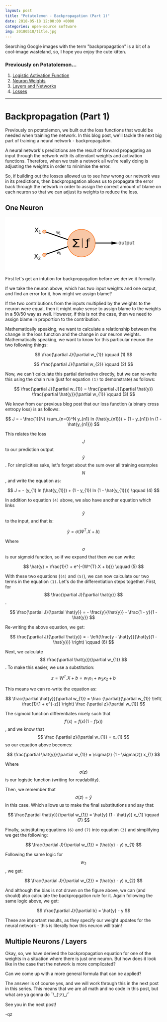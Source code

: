 ```yaml
---
layout: post
title: "Potatolemon - Backpropagation (Part 1)"
date: 2018-05-18 12:00:00 +0000
categories: open-source software
img: 20180518/title.jpg
---
```


Searching Google images with the term "backpropagation" is a bit of a cool-image wasteland, so, I hope you enjoy the cute kitten.

### Previously on Potatolemon...

1. [Logistic Activation Function](https://qichaozhao.github.io/potato-lemon-1/)
2. [Neuron Weights](https://qichaozhao.github.io/potato-lemon-2/)
3. [Layers and Networks](https://qichaozhao.github.io/potato-lemon-3/)
4. [Losses](https://qichaozhao.github.io/potato-lemon-4/)

---

# Backpropagation (Part 1)

Previously on potatolemon, we built out the loss functions that would be needed when training the network. In this blog post, we'll tackle the next big part of training a neural network - backpropagation.

A neural network's predictions are the result of forward propagating an input through the network with its attendant weights and activation functions. Therefore, when we train a network all we're really doing is adjusting the weights in order to minimise the error.

So, if building out the losses allowed us to see how wrong our network was in its predictions, then backpropagation allows us to propagate the error back through the network in order to assign the correct amount of blame on each neuron so that we can adjust its weights to reduce the loss.

## One Neuron

![Figure 1](/images/20180518/figure_1_neuron.jpg)

First let's get an intution for backpropagation before we derive it formally.

If we take the neuron above, which has two input weights and one output, and find an error for it, how might we assign blame?

If the two contributions from the inputs multiplied by the weights to the neuron were equal, then it might make sense to assign blame to the weights in a 50/50 way as well. However, if this is not the case, then we need to assign blame in proportion to the contribution.

Mathematically speaking, we want to calculate a relationship between the change in the loss function and the change in our neuron weights. Mathematically speaking, we want to know for this particular neuron the two following things:

$$ \frac{\partial J}{\partial w_{1}} \qquad (1) $$

$$ \frac{\partial J}{\partial w_{2}} \qquad (2) $$

Now, we can't calculate this partial derivative directly, but we can re-write this using the chain rule (just for equation `(1)` to demonstrate) as follows:

$$ \frac{\partial J}{\partial w_{1}} = \frac{\partial J}{\partial \hat{y}} \frac{\partial \hat{y}}{\partial w_{1}} \qquad (3) $$

We know from our previous blog post that our loss function (a binary cross entropy loss) is as follows:

$$ J = - \frac{1}{N} \sum_{n=0}^N y_{n1} ln (\hat{y_{n1}}) + (1 - y_{n1}) ln (1 - \hat{y_{n1}}) $$

This relates the loss $$ J $$ to our prediction output $$ \hat{y} $$. For simplicities sake, let's forget about the sum over all training examples $$ N $$, and write the equation as:

$$ J = - (y_{1} ln (\hat{y_{1}}) + (1 - y_{1}) ln (1 - \hat{y_{1}})) \qquad (4) $$

In addition to equation `(4)` above, we also have another equation which links $$ \hat{y} $$ to the input, and that is:

$$ \hat{y} = \sigma(W^{T}.X + b) $$

Where $$ \sigma $$ is our sigmoid function, so if we expand that then we can write:

$$ \hat{y} = \frac{1}{1 + e^{-(W^{T}.X + b)}} \qquad (5) $$

With these two equations (`(4)` and `(5)`), we can now calculate our two terms in the equation `(1)`. Let's do the differentiation steps together. First, for $$ \frac{\partial J}{\partial \hat{y}} $$.

$$ \frac{\partial J}{\partial \hat{y}} = - \frac{y}{\hat{y}} - \frac{1 - y}{1 - \hat{y}} $$

Re-writing the above equation, we get:

$$ \frac{\partial J}{\partial \hat{y}} = - \left(\frac{y - \hat{y}}{\hat{y}(1 - \hat{y})} \right) \qquad (6) $$

Next, we calculate $$ \frac{\partial \hat{y}}{\partial w_{1}} $$. To make this easier, we use a substitution:

$$ z = W^{T}.X + b = w_{1}x_{1} + w_{2}x_{2} + b $$

This means we can re-write the equation as:

$$ \frac{\partial \hat{y}}{\partial w_{1}} = \frac {\partial}{\partial w_{1}} \left( \frac{1}{1 + e^{-z}} \right) \frac {\partial z}{\partial w_{1}} $$

The sigmoid function differentiates nicely such that $$ f'(x) = f(x) (1 - f(x)) $$, and we know that $$ \frac {\partial z}{\partial w_{1}} = x_{1} $$ so our equation above becomes:

$$ \frac{\partial \hat{y}}{\partial w_{1}} = \sigma(z) (1 - \sigma(z)) x_{1} $$

Where $$ \sigma(z) $$ is our logistic function (writing for readability).

Then, we remember that $$ \sigma(z) = \hat{y} $$ in this case. Which allows us to make the final substitutions and say that:

$$ \frac{\partial \hat{y}}{\partial w_{1}} = \hat{y} (1 - \hat{y}) x_{1} \qquad (7) $$

Finally, substituting equations `(6)` and `(7)` into equation `(3)` and simplifying we get the following:

$$ \frac{\partial J}{\partial w_{1}} = (\hat{y} - y) x_{1} $$

Following the same logic for $$ w_{2} $$, we get:

$$ \frac{\partial J}{\partial w_{2}} = (\hat{y} - y) x_{2} $$

And although the bias is not drawn on the figure above, we can (and should) also calculate the backpropgation rule for it. Again following the same logic above, we get:

$$ \frac{\partial J}{\partial b} = \hat{y} - y $$
 
These are important results, as they specify our weight updates for the neural network - this is literally how this neuron will train!

## Multiple Neurons / Layers

Okay, so, we have derived the backpropagation equation for one of the weights in a situation where there is just one neuron. But how does it look like in the case that the network is more complicated?

Can we come up with a more general formula that can be applied?

The answer is of course yes, and we will work through this in the next post in this series. This means that we are all math and no code in this post, but what are ya gonna do ¯\\\_(ツ)_/¯

See you in the next post!

-qz